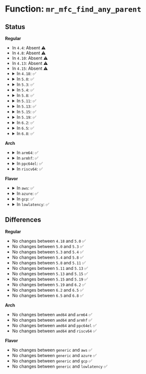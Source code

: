# Function: <code>mr_mfc_find_any_parent</code>

## Status
<b>Regular</b>
<ul>
<li>
In <code>4.4</code>: Absent ⚠️
</li>
<li>
In <code>4.8</code>: Absent ⚠️
</li>
<li>
In <code>4.10</code>: Absent ⚠️
</li>
<li>
In <code>4.13</code>: Absent ⚠️
</li>
<li>
In <code>4.15</code>: Absent ⚠️
</li>
<li>
<details>
<summary>In <code>4.18</code>: ✅</summary>

```c
void *mr_mfc_find_any_parent(struct mr_table *mrt, int vifi);
```

**Collision:** Unique Global

**Inline:** No

**Transformation:** False

**Instances:**

```
In net/ipv4/ipmr_base.c (ffffffff819449f0)
Location: net/ipv4/ipmr_base.c:77
Inline: False
Direct callers:
  - net/ipv4/ipmr.c:ipmr_get_route
  - net/ipv4/ipmr.c:ip_mr_input
  - net/ipv4/ipmr.c:ip_mr_forward
  - net/ipv4/ipmr_base.c:mr_mfc_find_any
  - net/ipv4/ipmr_base.c:mr_mfc_find_any
  - net/ipv6/ip6mr.c:ip6_mr_forward
  - net/ipv6/ip6mr.c:ip6mr_cache_find_any
```
**Symbols:**

```
ffffffff819449f0-ffffffff81944b32: mr_mfc_find_any_parent (STB_GLOBAL)
```
</details>
</li>
<li>
<details>
<summary>In <code>5.0</code>: ✅</summary>

```c
void *mr_mfc_find_any_parent(struct mr_table *mrt, int vifi);
```

**Collision:** Unique Global

**Inline:** No

**Transformation:** False

**Instances:**

```
In net/ipv4/ipmr_base.c (ffffffff81974c90)
Location: net/ipv4/ipmr_base.c:78
Inline: False
Direct callers:
  - net/ipv4/ipmr.c:ipmr_get_route
  - net/ipv4/ipmr.c:ip_mr_input
  - net/ipv4/ipmr.c:ip_mr_forward
  - net/ipv4/ipmr_base.c:mr_mfc_find_any
  - net/ipv4/ipmr_base.c:mr_mfc_find_any
  - net/ipv6/ip6mr.c:ip6_mr_forward
  - net/ipv6/ip6mr.c:ip6mr_cache_find_any
```
**Symbols:**

```
ffffffff81974c90-ffffffff81974def: mr_mfc_find_any_parent (STB_GLOBAL)
```
</details>
</li>
<li>
<details>
<summary>In <code>5.3</code>: ✅</summary>

```c
void *mr_mfc_find_any_parent(struct mr_table *mrt, int vifi);
```

**Collision:** Unique Global

**Inline:** No

**Transformation:** False

**Instances:**

```
In net/ipv4/ipmr_base.c (ffffffff819de7d0)
Location: net/ipv4/ipmr_base.c:78
Inline: False
Direct callers:
  - net/ipv4/ipmr.c:ipmr_get_route
  - net/ipv4/ipmr.c:ip_mr_input
  - net/ipv4/ipmr.c:ip_mr_forward
  - net/ipv4/ipmr_base.c:mr_mfc_find_any
  - net/ipv4/ipmr_base.c:mr_mfc_find_any
  - net/ipv6/ip6mr.c:ip6_mr_forward
  - net/ipv6/ip6mr.c:ip6mr_cache_find_any
```
**Symbols:**

```
ffffffff819de7d0-ffffffff819de94d: mr_mfc_find_any_parent (STB_GLOBAL)
```
</details>
</li>
<li>
<details>
<summary>In <code>5.4</code>: ✅</summary>

```c
void *mr_mfc_find_any_parent(struct mr_table *mrt, int vifi);
```

**Collision:** Unique Global

**Inline:** No

**Transformation:** False

**Instances:**

```
In net/ipv4/ipmr_base.c (ffffffff81a15870)
Location: net/ipv4/ipmr_base.c:78
Inline: False
Direct callers:
  - net/ipv4/ipmr.c:ipmr_get_route
  - net/ipv4/ipmr.c:ip_mr_input
  - net/ipv4/ipmr.c:ip_mr_forward
  - net/ipv4/ipmr_base.c:mr_mfc_find_any
  - net/ipv4/ipmr_base.c:mr_mfc_find_any
  - net/ipv6/ip6mr.c:ip6_mr_forward
  - net/ipv6/ip6mr.c:ip6mr_cache_find_any
```
**Symbols:**

```
ffffffff81a15870-ffffffff81a159f2: mr_mfc_find_any_parent (STB_GLOBAL)
```
</details>
</li>
<li>
<details>
<summary>In <code>5.8</code>: ✅</summary>

```c
void *mr_mfc_find_any_parent(struct mr_table *mrt, int vifi);
```

**Collision:** Unique Global

**Inline:** No

**Transformation:** False

**Instances:**

```
In net/ipv4/ipmr_base.c (ffffffff81b06740)
Location: net/ipv4/ipmr_base.c:78
Inline: False
Direct callers:
  - net/ipv4/ipmr.c:ipmr_get_route
  - net/ipv4/ipmr.c:ip_mr_input
  - net/ipv4/ipmr.c:ip_mr_forward
  - net/ipv4/ipmr_base.c:mr_mfc_find_any
  - net/ipv4/ipmr_base.c:mr_mfc_find_any
  - net/ipv6/ip6mr.c:ip6_mr_forward
  - net/ipv6/ip6mr.c:ip6mr_cache_find_any
```
**Symbols:**

```
ffffffff81b06740-ffffffff81b067be: mr_mfc_find_any_parent (STB_GLOBAL)
```
</details>
</li>
<li>
<details>
<summary>In <code>5.11</code>: ✅</summary>

```c
void *mr_mfc_find_any_parent(struct mr_table *mrt, int vifi);
```

**Collision:** Unique Global

**Inline:** No

**Transformation:** False

**Instances:**

```
In net/ipv4/ipmr_base.c (ffffffff81b14930)
Location: net/ipv4/ipmr_base.c:78
Inline: False
Direct callers:
  - net/ipv4/ipmr.c:ipmr_get_route
  - net/ipv4/ipmr.c:ip_mr_input
  - net/ipv4/ipmr.c:ip_mr_forward
  - net/ipv4/ipmr_base.c:mr_mfc_find_any
  - net/ipv4/ipmr_base.c:mr_mfc_find_any
  - net/ipv6/ip6mr.c:ip6_mr_forward
  - net/ipv6/ip6mr.c:ip6mr_cache_find_any
```
**Symbols:**

```
ffffffff81b14930-ffffffff81b149ae: mr_mfc_find_any_parent (STB_GLOBAL)
```
</details>
</li>
<li>
<details>
<summary>In <code>5.13</code>: ✅</summary>

```c
void *mr_mfc_find_any_parent(struct mr_table *mrt, int vifi);
```

**Collision:** Unique Global

**Inline:** No

**Transformation:** False

**Instances:**

```
In net/ipv4/ipmr_base.c (ffffffff81b02730)
Location: net/ipv4/ipmr_base.c:78
Inline: False
Direct callers:
  - net/ipv4/ipmr.c:ipmr_get_route
  - net/ipv4/ipmr.c:ip_mr_input
  - net/ipv4/ipmr.c:ip_mr_forward
  - net/ipv4/ipmr_base.c:mr_mfc_find_any
  - net/ipv4/ipmr_base.c:mr_mfc_find_any
  - net/ipv6/ip6mr.c:ip6_mr_forward
  - net/ipv6/ip6mr.c:ip6mr_cache_find_any
```
**Symbols:**

```
ffffffff81b02730-ffffffff81b027ae: mr_mfc_find_any_parent (STB_GLOBAL)
```
</details>
</li>
<li>
<details>
<summary>In <code>5.15</code>: ✅</summary>

```c
void *mr_mfc_find_any_parent(struct mr_table *mrt, int vifi);
```

**Collision:** Unique Global

**Inline:** No

**Transformation:** False

**Instances:**

```
In net/ipv4/ipmr_base.c (ffffffff81bc46a0)
Location: net/ipv4/ipmr_base.c:78
Inline: False
Direct callers:
  - net/ipv4/ipmr.c:ipmr_get_route
  - net/ipv4/ipmr.c:ip_mr_input
  - net/ipv4/ipmr.c:ip_mr_forward
  - net/ipv4/ipmr_base.c:mr_mfc_find_any
  - net/ipv4/ipmr_base.c:mr_mfc_find_any
  - net/ipv6/ip6mr.c:ip6_mr_forward
  - net/ipv6/ip6mr.c:ip6mr_cache_find_any
```
**Symbols:**

```
ffffffff81bc46a0-ffffffff81bc4743: mr_mfc_find_any_parent (STB_GLOBAL)
```
</details>
</li>
<li>
<details>
<summary>In <code>5.19</code>: ✅</summary>

```c
void *mr_mfc_find_any_parent(struct mr_table *mrt, int vifi);
```

**Collision:** Unique Global

**Inline:** No

**Transformation:** False

**Instances:**

```
In net/ipv4/ipmr_base.c (ffffffff81d596a0)
Location: net/ipv4/ipmr_base.c:78
Inline: False
Direct callers:
  - net/ipv4/ipmr.c:ipmr_get_route
  - net/ipv4/ipmr.c:ip_mr_input
  - net/ipv4/ipmr.c:ip_mr_forward
  - net/ipv4/ipmr_base.c:mr_mfc_find_any
  - net/ipv4/ipmr_base.c:mr_mfc_find_any
  - net/ipv6/ip6mr.c:ip6_mr_forward
  - net/ipv6/ip6mr.c:ip6mr_cache_find_any
```
**Symbols:**

```
ffffffff81d596a0-ffffffff81d59739: mr_mfc_find_any_parent (STB_GLOBAL)
```
</details>
</li>
<li>
<details>
<summary>In <code>6.2</code>: ✅</summary>

```c
void *mr_mfc_find_any_parent(struct mr_table *mrt, int vifi);
```

**Collision:** Unique Global

**Inline:** No

**Transformation:** False

**Instances:**

```
In net/ipv4/ipmr_base.c (ffffffff81f23af0)
Location: net/ipv4/ipmr_base.c:78
Inline: False
Direct callers:
  - net/ipv4/ipmr.c:ipmr_get_route
  - net/ipv4/ipmr.c:ip_mr_input
  - net/ipv4/ipmr.c:ip_mr_forward
  - net/ipv4/ipmr_base.c:mr_mfc_find_any
  - net/ipv4/ipmr_base.c:mr_mfc_find_any
  - net/ipv6/ip6mr.c:ip6_mr_forward
  - net/ipv6/ip6mr.c:ip6mr_cache_find_any
```
**Symbols:**

```
ffffffff81f23af0-ffffffff81f23b89: mr_mfc_find_any_parent (STB_GLOBAL)
```
</details>
</li>
<li>
<details>
<summary>In <code>6.5</code>: ✅</summary>

```c
void *mr_mfc_find_any_parent(struct mr_table *mrt, int vifi);
```

**Collision:** Unique Global

**Inline:** No

**Transformation:** False

**Instances:**

```
In net/ipv4/ipmr_base.c (ffffffff81f83680)
Location: net/ipv4/ipmr_base.c:78
Inline: False
Direct callers:
  - net/ipv4/ipmr.c:ipmr_get_route
  - net/ipv4/ipmr.c:ip_mr_input
  - net/ipv4/ipmr.c:ip_mr_forward
  - net/ipv4/ipmr_base.c:mr_mfc_find_any
  - net/ipv4/ipmr_base.c:mr_mfc_find_any
  - net/ipv6/ip6mr.c:ip6_mr_forward
  - net/ipv6/ip6mr.c:ip6mr_cache_find_any
```
**Symbols:**

```
ffffffff81f83680-ffffffff81f83719: mr_mfc_find_any_parent (STB_GLOBAL)
```
</details>
</li>
<li>
<details>
<summary>In <code>6.8</code>: ✅</summary>

```c
void *mr_mfc_find_any_parent(struct mr_table *mrt, int vifi);
```

**Collision:** Unique Global

**Inline:** No

**Transformation:** False

**Instances:**

```
In net/ipv4/ipmr_base.c (ffffffff82049d30)
Location: net/ipv4/ipmr_base.c:78
Inline: False
Direct callers:
  - net/ipv4/ipmr.c:ipmr_get_route
  - net/ipv4/ipmr.c:ip_mr_input
  - net/ipv4/ipmr.c:ip_mr_forward
  - net/ipv4/ipmr_base.c:mr_mfc_find_any
  - net/ipv4/ipmr_base.c:mr_mfc_find_any
  - net/ipv6/ip6mr.c:ip6_mr_forward
  - net/ipv6/ip6mr.c:ip6mr_cache_find_any
```
**Symbols:**

```
ffffffff82049d30-ffffffff82049dc9: mr_mfc_find_any_parent (STB_GLOBAL)
```
</details>
</li>
</ul>
<b>Arch</b>
<ul>
<li>
<details>
<summary>In <code>arm64</code>: ✅</summary>

```c
void *mr_mfc_find_any_parent(struct mr_table *mrt, int vifi);
```

**Collision:** Unique Global

**Inline:** No

**Transformation:** False

**Instances:**

```
In net/ipv4/ipmr_base.c (ffff800010cd1450)
Location: net/ipv4/ipmr_base.c:78
Inline: False
Direct callers:
  - net/ipv4/ipmr.c:ipmr_get_route
  - net/ipv4/ipmr.c:ip_mr_input
  - net/ipv4/ipmr.c:ip_mr_forward
  - net/ipv4/ipmr_base.c:mr_mfc_find_any
  - net/ipv4/ipmr_base.c:mr_mfc_find_any
  - net/ipv6/ip6mr.c:ip6_mr_forward
  - net/ipv6/ip6mr.c:ip6mr_cache_find_any
```
**Symbols:**

```
ffff800010cd1450-ffff800010cd15c0: mr_mfc_find_any_parent (STB_GLOBAL)
```
</details>
</li>
<li>
<details>
<summary>In <code>armhf</code>: ✅</summary>

```c
void *mr_mfc_find_any_parent(struct mr_table *mrt, int vifi);
```

**Collision:** Unique Global

**Inline:** No

**Transformation:** False

**Instances:**

```
In net/ipv4/ipmr_base.c (c0ddb2e8)
Location: net/ipv4/ipmr_base.c:78
Inline: False
Direct callers:
  - net/ipv4/ipmr.c:ipmr_get_route
  - net/ipv4/ipmr.c:ip_mr_input
  - net/ipv4/ipmr.c:ip_mr_forward
  - net/ipv4/ipmr_base.c:mr_mfc_find_any
  - net/ipv4/ipmr_base.c:mr_mfc_find_any
  - net/ipv6/ip6mr.c:ip6_mr_forward
  - net/ipv6/ip6mr.c:ip6mr_cache_find_any
```
**Symbols:**

```
c0ddb2e8-c0ddb47c: mr_mfc_find_any_parent (STB_GLOBAL)
```
</details>
</li>
<li>
<details>
<summary>In <code>ppc64el</code>: ✅</summary>

```c
void *mr_mfc_find_any_parent(struct mr_table *mrt, int vifi);
```

**Collision:** Unique Global

**Inline:** No

**Transformation:** False

**Instances:**

```
In net/ipv4/ipmr_base.c (c000000000def520)
Location: net/ipv4/ipmr_base.c:78
Inline: False
Direct callers:
  - net/ipv4/ipmr.c:ipmr_get_route
  - net/ipv4/ipmr.c:ip_mr_input
  - net/ipv4/ipmr.c:ip_mr_forward
  - net/ipv4/ipmr_base.c:mr_mfc_find_any
  - net/ipv4/ipmr_base.c:mr_mfc_find_any
  - net/ipv6/ip6mr.c:ip6_mr_forward
  - net/ipv6/ip6mr.c:ip6mr_cache_find_any
```
**Symbols:**

```
c000000000def520-c000000000def72c: mr_mfc_find_any_parent (STB_GLOBAL)
```
</details>
</li>
<li>
<details>
<summary>In <code>riscv64</code>: ✅</summary>

```c
void *mr_mfc_find_any_parent(struct mr_table *mrt, int vifi);
```

**Collision:** Unique Global

**Inline:** No

**Transformation:** False

**Instances:**

```
In net/ipv4/ipmr_base.c (ffffffe000822a5a)
Location: net/ipv4/ipmr_base.c:78
Inline: False
Direct callers:
  - net/ipv4/ipmr.c:ipmr_get_route
  - net/ipv4/ipmr.c:ip_mr_input
  - net/ipv4/ipmr.c:ip_mr_forward
  - net/ipv4/ipmr_base.c:mr_mfc_find_any
  - net/ipv4/ipmr_base.c:mr_mfc_find_any
  - net/ipv6/ip6mr.c:ip6_mr_forward
  - net/ipv6/ip6mr.c:ip6mr_cache_find_any
```
**Symbols:**

```
ffffffe000822a5a-ffffffe000822b82: mr_mfc_find_any_parent (STB_GLOBAL)
```
</details>
</li>
</ul>
<b>Flavor</b>
<ul>
<li>
<details>
<summary>In <code>aws</code>: ✅</summary>

```c
void *mr_mfc_find_any_parent(struct mr_table *mrt, int vifi);
```

**Collision:** Unique Global

**Inline:** No

**Transformation:** False

**Instances:**

```
In net/ipv4/ipmr_base.c (ffffffff819b4f00)
Location: net/ipv4/ipmr_base.c:78
Inline: False
Direct callers:
  - net/ipv4/ipmr.c:ipmr_get_route
  - net/ipv4/ipmr.c:ip_mr_input
  - net/ipv4/ipmr.c:ip_mr_forward
  - net/ipv4/ipmr_base.c:mr_mfc_find_any
  - net/ipv4/ipmr_base.c:mr_mfc_find_any
  - net/ipv6/ip6mr.c:ip6_mr_forward
  - net/ipv6/ip6mr.c:ip6mr_cache_find_any
```
**Symbols:**

```
ffffffff819b4f00-ffffffff819b5082: mr_mfc_find_any_parent (STB_GLOBAL)
```
</details>
</li>
<li>
<details>
<summary>In <code>azure</code>: ✅</summary>

```c
void *mr_mfc_find_any_parent(struct mr_table *mrt, int vifi);
```

**Collision:** Unique Global

**Inline:** No

**Transformation:** False

**Instances:**

```
In net/ipv4/ipmr_base.c (ffffffff81971530)
Location: net/ipv4/ipmr_base.c:78
Inline: False
Direct callers:
  - net/ipv4/ipmr.c:ipmr_get_route
  - net/ipv4/ipmr.c:ip_mr_input
  - net/ipv4/ipmr.c:ip_mr_forward
  - net/ipv4/ipmr_base.c:mr_mfc_find_any
  - net/ipv4/ipmr_base.c:mr_mfc_find_any
  - net/ipv6/ip6mr.c:ip6_mr_forward
  - net/ipv6/ip6mr.c:ip6mr_cache_find_any
```
**Symbols:**

```
ffffffff81971530-ffffffff819716b2: mr_mfc_find_any_parent (STB_GLOBAL)
```
</details>
</li>
<li>
<details>
<summary>In <code>gcp</code>: ✅</summary>

```c
void *mr_mfc_find_any_parent(struct mr_table *mrt, int vifi);
```

**Collision:** Unique Global

**Inline:** No

**Transformation:** False

**Instances:**

```
In net/ipv4/ipmr_base.c (ffffffff81a1f7a0)
Location: net/ipv4/ipmr_base.c:78
Inline: False
Direct callers:
  - net/ipv4/ipmr.c:ipmr_get_route
  - net/ipv4/ipmr.c:ip_mr_input
  - net/ipv4/ipmr.c:ip_mr_forward
  - net/ipv4/ipmr_base.c:mr_mfc_find_any
  - net/ipv4/ipmr_base.c:mr_mfc_find_any
  - net/ipv6/ip6mr.c:ip6_mr_forward
  - net/ipv6/ip6mr.c:ip6mr_cache_find_any
```
**Symbols:**

```
ffffffff81a1f7a0-ffffffff81a1f922: mr_mfc_find_any_parent (STB_GLOBAL)
```
</details>
</li>
<li>
<details>
<summary>In <code>lowlatency</code>: ✅</summary>

```c
void *mr_mfc_find_any_parent(struct mr_table *mrt, int vifi);
```

**Collision:** Unique Global

**Inline:** No

**Transformation:** False

**Instances:**

```
In net/ipv4/ipmr_base.c (ffffffff81a2aca0)
Location: net/ipv4/ipmr_base.c:78
Inline: False
Direct callers:
  - net/ipv4/ipmr.c:ipmr_get_route
  - net/ipv4/ipmr.c:ip_mr_input
  - net/ipv4/ipmr.c:ip_mr_forward
  - net/ipv4/ipmr_base.c:mr_mfc_find_any
  - net/ipv4/ipmr_base.c:mr_mfc_find_any
  - net/ipv6/ip6mr.c:ip6_mr_forward
  - net/ipv6/ip6mr.c:ip6mr_cache_find_any
```
**Symbols:**

```
ffffffff81a2aca0-ffffffff81a2ae22: mr_mfc_find_any_parent (STB_GLOBAL)
```
</details>
</li>
</ul>

## Differences
<b>Regular</b>
<ul>
<li>
No changes between <code>4.18</code> and <code>5.0</code> ✅
</li>
<li>
No changes between <code>5.0</code> and <code>5.3</code> ✅
</li>
<li>
No changes between <code>5.3</code> and <code>5.4</code> ✅
</li>
<li>
No changes between <code>5.4</code> and <code>5.8</code> ✅
</li>
<li>
No changes between <code>5.8</code> and <code>5.11</code> ✅
</li>
<li>
No changes between <code>5.11</code> and <code>5.13</code> ✅
</li>
<li>
No changes between <code>5.13</code> and <code>5.15</code> ✅
</li>
<li>
No changes between <code>5.15</code> and <code>5.19</code> ✅
</li>
<li>
No changes between <code>5.19</code> and <code>6.2</code> ✅
</li>
<li>
No changes between <code>6.2</code> and <code>6.5</code> ✅
</li>
<li>
No changes between <code>6.5</code> and <code>6.8</code> ✅
</li>
</ul>
<b>Arch</b>
<ul>
<li>
No changes between <code>amd64</code> and <code>arm64</code> ✅
</li>
<li>
No changes between <code>amd64</code> and <code>armhf</code> ✅
</li>
<li>
No changes between <code>amd64</code> and <code>ppc64el</code> ✅
</li>
<li>
No changes between <code>amd64</code> and <code>riscv64</code> ✅
</li>
</ul>
<b>Flavor</b>
<ul>
<li>
No changes between <code>generic</code> and <code>aws</code> ✅
</li>
<li>
No changes between <code>generic</code> and <code>azure</code> ✅
</li>
<li>
No changes between <code>generic</code> and <code>gcp</code> ✅
</li>
<li>
No changes between <code>generic</code> and <code>lowlatency</code> ✅
</li>
</ul>
